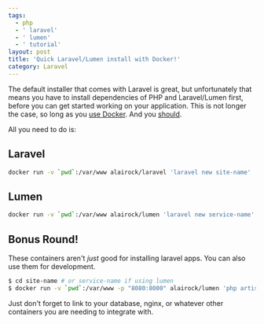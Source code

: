 ```yaml
---
tags:
  - php
  - ' laravel'
  - ' lumen'
  - ' tutorial'
layout: post
title: 'Quick Laravel/Lumen install with Docker!'
category: Laravel
---
```


The default installer that comes with Laravel is great, but unfortunately that means you have to install dependencies of PHP and Laravel/Lumen first, before you can get started working on your application. This is not longer the case, so long as you [use Docker](https://docs.docker.com/mac/step_one/ "use Docker"). And you [should](https://www.docker.com/use-cases "should").

All you need to do is:

## Laravel

```bash
docker run -v `pwd`:/var/www alairock/laravel 'laravel new site-name'
```

## Lumen

```bash
docker run -v `pwd`:/var/www alairock/lumen 'laravel new service-name'
```

## Bonus Round!

These containers aren't _just_ good for installing laravel apps. You can also use them for development.

```bash
$ cd site-name # or service-name if using lumen
$ docker run -v `pwd`:/var/www -p "8080:8000" alairock/lumen 'php artisan serve'
```

Just don't forget to link to your database, nginx, or whatever other containers you are needing to integrate with.
